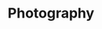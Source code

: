---
layout: category_index
title: Photography
permalink: /photography/
category_name: photography
---
